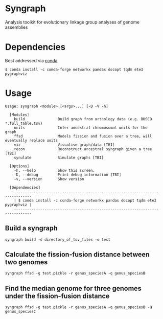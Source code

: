 # Syngraph
Analysis toolkit for evolutionary linkage group analyses of genome assemblies 

# Dependencies
Best addressed via [conda](https://docs.conda.io/en/latest/miniconda.html)

```
$ conda install -c conda-forge networkx pandas docopt tqdm ete3 pygraphviz
```

# Usage
```
Usage: syngraph <module> [<args>...] [-D -V -h]

  [Modules]
    build               Build graph from orthology data (e.g. BUSCO *.full_table.tsv)
    units               Infer ancestral chromosomal units for the graph
    ffsd                Models fission and fusion over a tree, will eventually replace units
    viz                 Visualise graph/data [TBI]
    recon               Reconstruct ancestral syngraph given a tree [TBI]
    synulate            Simulate graphs [TBI]
    
  [Options]
    -h, --help          Show this screen.
    -D, --debug         Print debug information [TBI]
    -v, --version       Show version

  [Dependencies] 
    ------------------------------------------------------------------------------
    | $ conda install -c conda-forge networkx pandas docopt tqdm ete3 pygraphviz |
    ------------------------------------------------------------------------------
```

## Build a syngraph
```
syngraph build -d directory_of_tsv_files -o test
```

## Calculate the fission-fusion distance between two genomes
```
syngraph ffsd -g test.pickle -r genus_speciesA -q genus_speciesB
```

## Find the median genome for three genomes under the fission-fusion distance
```
syngraph ffsd -g test.pickle -r genus_speciesA -q genus_speciesB -Q genus_speciesC
```
